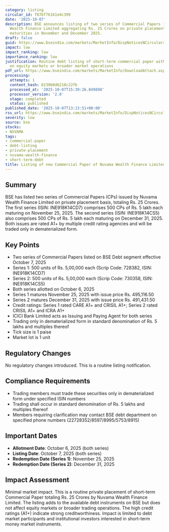 ```yaml
---
category: listing
circular_id: f87bf76161e4c399
date: '2025-10-07'
description: BSE announces listing of two series of Commercial Papers issued by Nuvama
  Wealth Finance Limited aggregating Rs. 25 Crores on private placement basis with
  maturities in November and December 2025.
draft: false
guid: https://www.bseindia.com/markets/MarketInfo/DispNoticesNCirculars.aspx?Noticeid={099F0CBC-DECE-4DDA-BA00-52CE03F72314}&noticeno=20251007-41&dt=10/07/2025&icount=41&totcount=76&flag=0
impact: low
impact_ranking: low
importance_ranking: low
justification: Routine debt listing of short-term commercial paper with no impact
  on equity markets or broader market operations
pdf_url: https://www.bseindia.com/markets/MarketInfo/DownloadAttach.aspx?id=20251007-41&attachedId=
processing:
  attempts: 1
  content_hash: 6239b0d6218c22fb
  processed_at: '2025-10-07T15:39:26.849898'
  processor_version: '2.0'
  stage: completed
  status: published
published_date: '2025-10-07T13:13:51+00:00'
rss_url: https://www.bseindia.com/markets/MarketInfo/DispNoticesNCirculars.aspx?Noticeid={099F0CBC-DECE-4DDA-BA00-52CE03F72314}&noticeno=20251007-41&dt=10/07/2025&icount=41&totcount=76&flag=0
severity: low
source: bse
stocks:
- NUVAMA
tags:
- commercial-paper
- debt-listing
- private-placement
- nuvama-wealth-finance
- short-term-debt
title: Listing of new Commercial Paper of Nuvama Wealth Finance Limited
---
```


## Summary

BSE has listed two series of Commercial Papers (CPs) issued by Nuvama Wealth Finance Limited on private placement basis, totaling Rs. 25 Crores. The first series (ISIN: INE918K14CD7) comprises 500 CPs of Rs. 5 lakh each maturing on November 25, 2025. The second series (ISIN: INE918K14CS5) also comprises 500 CPs of Rs. 5 lakh each maturing on December 31, 2025. Both issues are rated A1+ by multiple credit rating agencies and will be traded only in dematerialized form.

## Key Points

- Two series of Commercial Papers listed on BSE Debt segment effective October 7, 2025
- Series 1: 500 units of Rs. 5,00,000 each (Scrip Code: 728382, ISIN: INE918K14CD7)
- Series 2: 500 units of Rs. 5,00,000 each (Scrip Code: 730358, ISIN: INE918K14CS5)
- Both series allotted on October 6, 2025
- Series 1 matures November 25, 2025 with issue price Rs. 495,116.50
- Series 2 matures December 31, 2025 with issue price Rs. 491,431.50
- Credit ratings: Series 1 rated CARE A1+ and CRISIL A1+; Series 2 rated CRISIL A1+ and ICRA A1+
- ICICI Bank Limited acts as Issuing and Paying Agent for both series
- Trading only in dematerialized form in standard denomination of Rs. 5 lakhs and multiples thereof
- Tick size is 1 paise
- Market lot is 1 unit

## Regulatory Changes

No regulatory changes introduced. This is a routine listing notification.

## Compliance Requirements

- Trading members must trade these securities only in dematerialized form under specified ISIN numbers
- Trading shall occur in standard denomination of Rs. 5 lakhs and multiples thereof
- Members requiring clarification may contact BSE debt department on specified phone numbers (22728352/8597/8995/5753/8915)

## Important Dates

- **Allotment Date**: October 6, 2025 (both series)
- **Listing Date**: October 7, 2025 (both series)
- **Redemption Date (Series 1)**: November 25, 2025
- **Redemption Date (Series 2)**: December 31, 2025

## Impact Assessment

Minimal market impact. This is a routine private placement of short-term Commercial Paper totaling Rs. 25 Crores by Nuvama Wealth Finance Limited. The listing adds to the available debt instruments on BSE but does not affect equity markets or broader trading operations. The high credit ratings (A1+) indicate strong creditworthiness. Impact is limited to debt market participants and institutional investors interested in short-term money market instruments.